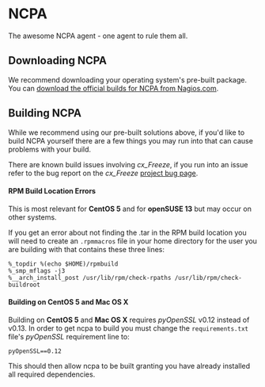 NCPA
====

The awesome NCPA agent - one agent to rule them all.

Downloading NCPA
----

We recommend downloading your operating system's pre-built package. You can [download the official builds for NCPA from Nagios.com](http://assets.nagios.com/downloads/ncpa/download.php).

Building NCPA
----
While we recommend using our pre-built solutions above, if you'd like to build NCPA yourself there are a few things you may run into that can cause problems with your build.

There are known build issues involving *cx_Freeze*, if you run into an issue refer to the bug report on the *cx_Freeze* [project bug page](https://bitbucket.org/anthony_tuininga/cx_freeze/issue/42/recent-versions-of-gevent-break#comment-11421289).

#### RPM Build Location Errors ####

This is most relevant for __CentOS 5__ and for __openSUSE 13__ but may occur on other systems.

If you get an error about not finding the .tar in the RPM build location you will need to create an `.rpmmacros` file in your home directory for the user you are building with that contains these three lines:

    %_topdir %(echo $HOME)/rpmbuild
    %_smp_mflags -j3
    %__arch_install_post /usr/lib/rpm/check-rpaths /usr/lib/rpm/check-buildroot

#### Building on CentOS 5 and Mac OS X ####

Building on __CentOS 5__ and __Mac OS X__ requires *pyOpenSSL* v0.12 instead of v0.13. In order to get ncpa to build you must change the `requirements.txt` file's *pyOpenSSL* requirement line to:

    pyOpenSSL==0.12

This should then allow ncpa to be built granting you have already installed all required dependencies.
